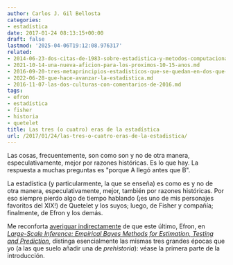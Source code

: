 ```yaml
---
author: Carlos J. Gil Bellosta
categories:
- estadística
date: 2017-01-24 08:13:15+00:00
draft: false
lastmod: '2025-04-06T19:12:08.976317'
related:
- 2014-06-23-dos-citas-de-1983-sobre-estadistica-y-metodos-computacionales.md
- 2021-10-14-una-nueva-aficion-para-los-proximos-10-15-anos.md
- 2016-09-20-tres-metaprincipios-estadisticos-que-se-quedan-en-dos-que-se-quedan-en-uno.md
- 2022-06-28-que-hace-avanzar-la-estadistica.md
- 2016-11-07-las-dos-culturas-con-comentarios-de-2016.md
tags:
- efron
- estadística
- fisher
- historia
- quetelet
title: Las tres (o cuatro) eras de la estadística
url: /2017/01/24/las-tres-o-cuatro-eras-de-la-estadistica/
---
```


Las cosas, frecuentemente, son como son y no de otra manera, especulativamente, mejor por razones históricas. Es lo que hay. La respuesta a muchas preguntas es "porque A llegó antes que B".

La estadística (y particularmente, la que se enseña) es como es y no de otra manera, especulativamente, mejor, también por razones históricas. Por eso siempre pierdo algo de tiempo hablando (¡es uno de mis personajes favoritos del XIX!) de Quetelet y los suyos; luego, de Fisher y compañía; finalmente, de Efron y los demás.

Me reconforta [averiguar indirectamente](http://simplystatistics.org/2016/12/16/the-four-eras-of-data/) de que este último, Efron, en [_Large-Scale Inference: Empirical Bayes Methods for Estimation, Testing and Prediction_](http://statweb.stanford.edu/~ckirby/brad/LSI/monograph_CUP.pdf), distinga esencialmente las mismas tres grandes épocas que yo (a las que suelo añadir una de _prehistoria_): véase la primera parte de la introducción.